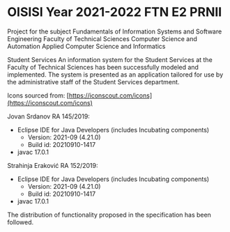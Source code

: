 # OISISI Year 2021-2022 FTN E2 PRNII
Project for the subject Fundamentals of Information Systems and Software Engineering
Faculty of Technical Sciences
Computer Science and Automation
Applied Computer Science and Informatics

Student Services
An information system for the Student Services at the Faculty of Technical Sciences has been successfully modeled and implemented. The system is presented as an application tailored for use by the administrative staff of the Student Services department.

Icons sourced from: [https://iconscout.com/icons](https://iconscout.com/icons)

Jovan Srdanov RA 145/2019:
- Eclipse IDE for Java Developers (includes Incubating components)
  - Version: 2021-09 (4.21.0)
  - Build id: 20210910-1417
- javac 17.0.1

Strahinja Eraković RA 152/2019:
- Eclipse IDE for Java Developers (includes Incubating components)
  - Version: 2021-09 (4.21.0)
  - Build id: 20210910-1417
- javac 17.0.1

The distribution of functionality proposed in the specification has been followed.
